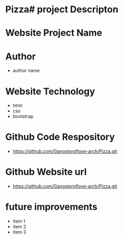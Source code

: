 # Pizza# project Descripton

# Website Project Name

# Author
- author name

# Website Technology
- html
- css
- bootstrap 

# Github Code Respository
- https://github.com/Gangsteroflove-arch/Pizza.git

# Github Website url
- https://github.com/Gangsteroflove-arch/Pizza.git

# future improvements
- item 1
- item 2
- item 3
